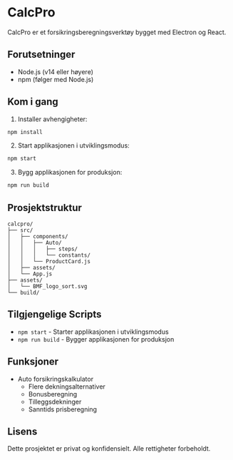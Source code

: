 # CalcPro

CalcPro er et forsikringsberegningsverktøy bygget med Electron og React.

## Forutsetninger

- Node.js (v14 eller høyere)
- npm (følger med Node.js)

## Kom i gang

1. Installer avhengigheter:

```bash
npm install
```

2. Start applikasjonen i utviklingsmodus:

```bash
npm start
```

3. Bygg applikasjonen for produksjon:

```bash
npm run build
```

## Prosjektstruktur

```
calcpro/
├── src/
│   ├── components/
│   │   ├── Auto/
│   │   │   ├── steps/
│   │   │   └── constants/
│   │   └── ProductCard.js
│   ├── assets/
│   └── App.js
├── assets/
│   └── BMF_logo_sort.svg
└── build/
```

## Tilgjengelige Scripts

- `npm start` - Starter applikasjonen i utviklingsmodus
- `npm run build` - Bygger applikasjonen for produksjon

## Funksjoner

- Auto forsikringskalkulator
  - Flere dekningsalternativer
  - Bonusberegning
  - Tilleggsdekninger
  - Sanntids prisberegning

## Lisens

Dette prosjektet er privat og konfidensielt. Alle rettigheter forbeholdt.
